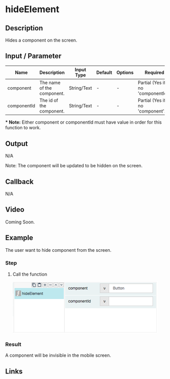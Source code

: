 # hideElement

## Description

Hides a component on the screen.

## Input / Parameter

| Name | Description | Input Type | Default | Options | Required |
| ------ | ------ | ------ | ------ | ------ | ------ |
| component | The name of the component. | String/Text | - | - | Partial (Yes if no 'componentId'.) |
| componentId | The id of the component. | String/Text | - | - | Partial (Yes if no 'component'.) |

__\* Note:__ Either component or componentId must have value in order for this function to work.

## Output

N/A

Note: The component will be updated to be hidden on the screen.

## Callback

N/A

## Video

Coming Soon.

<!-- Format: [![Video]({image-path}?raw=true)]({url-link}) -->

## Example

The user want to hide component from the screen.

### Step

1. Call the function

    ![](../../../../document/function/App/hideElement/hideElement-step-1.png?raw=true)

### Result

A component will be invisible in the mobile screen.


## Links